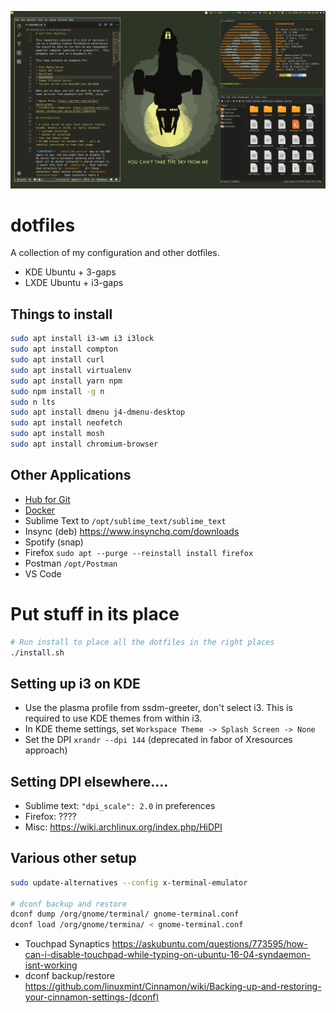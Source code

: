 ![screenshot](screenshots/dirty.png)

# dotfiles

A collection of my configuration and other dotfiles.

* KDE Ubuntu + 3-gaps
* LXDE Ubuntu + i3-gaps

## Things to install

```bash
sudo apt install i3-wm i3 i3lock
sudo apt install compton
sudo apt install curl
sudo apt install virtualenv
sudo apt install yarn npm
sudo npm install -g n
sudo n lts
sudo apt install dmenu j4-dmenu-desktop
sudo apt install neofetch
sudo apt install mosh
sudo apt install chromium-browser
```

## Other Applications

* [Hub for Git](https://github.com/github/hub/releases)
* [Docker](https://docs.docker.com/install/linux/docker-ce/ubuntu/)
* Sublime Text to `/opt/sublime_text/sublime_text`
* Insync (deb) https://www.insynchq.com/downloads
* Spotify (snap)
* Firefox `sudo apt --purge --reinstall install firefox`
* Postman `/opt/Postman`
* VS Code

# Put stuff in its place

```bash
# Run install to place all the dotfiles in the right places
./install.sh
```

## Setting up i3 on KDE

* Use the plasma profile from ssdm-greeter, don't select i3.  This is required to use KDE themes from within i3.
* In KDE theme settings, set `Workspace Theme -> Splash Screen -> None`
* Set the DPI `xrandr --dpi 144` (deprecated in fabor of Xresources approach)

## Setting DPI elsewhere....

* Sublime text: `"dpi_scale": 2.0` in preferences
* Firefox: ????
* Misc: https://wiki.archlinux.org/index.php/HiDPI

## Various other setup

```bash
sudo update-alternatives --config x-terminal-emulator

# dconf backup and restore
dconf dump /org/gnome/terminal/ gnome-terminal.conf
dconf load /org/gnome/termina/ < gnome-terminal.conf
```

* Touchpad Synaptics https://askubuntu.com/questions/773595/how-can-i-disable-touchpad-while-typing-on-ubuntu-16-04-syndaemon-isnt-working
* dconf backup/restore https://github.com/linuxmint/Cinnamon/wiki/Backing-up-and-restoring-your-cinnamon-settings-(dconf)
